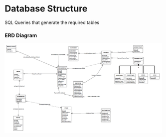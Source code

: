 # Database Structure

SQL Queries that generate the required tables

### ERD Diagram

<img src='https://github.com/The1TrueJoe/Database-Case-Studies/blob/f4d4b1ec7484ebde5f1ac07fd3d9c96a0c6a5063/Old_Time_Movie_Rentals/documents/ERD.PNG'>
